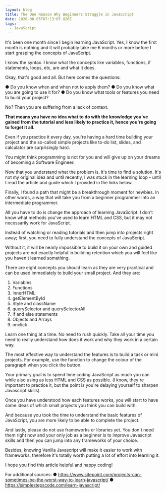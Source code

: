 ```yaml
---
layout: blog
title: The One Reason Why Beginners Struggle in JavaScript
date: 2020-08-05T07:13:07.826Z
tags:
  - JavaScript
---
```

It's been one month since I begin learning JavaScript. Yes, I know the first month is nothing and it will probably take me 6 months or more before I start grasping the concepts of JavaScript.

I know the syntax. I know what the concepts like variables, functions, if statements, loops, etc, are and what it does.

Okay, that's good and all. But here comes the questions:

● Do you know when and when not to apply them?
● Do you know what you are going to use it for?
● Do you know what tools or features you need to build your project?

No? Then you are suffering from a lack of context.

**That means you have no idea what to do with the knowledge you've gained from the tutorial and less likely to practice it, hence you're going to forget it all.**

Even if you practice it every day, you're having a hard time building your project and the so-called simple projects like to-do list, slides, and calculator are surprisingly hard.

You might think programming is not for you and will give up on your dreams of becoming a Software Engineer.

Now that you understand what the problem is, it's time to find a solution. It's not my original idea and until recently, I was stuck in the learning loop - until I read the article and guide which I provided in the links below.

Finally, I found a path that might be a breakthrough moment for newbies. In other words, a way that will take you from a beginner programmer into an intermediate programmer.

All you have to do is change the approach of learning JavaScript. I don't know what methods you've used to learn HTML and CSS, but it may not necessarily work for JavaScript.

Instead of watching or reading tutorials and then jump into projects right away; first, you need to fully understand the concepts of JavaScript.

Without it, it will be nearly impossible to build it on your own and guided projects are not exactly helpful in building retention which you will feel like you haven't learned something.

There are eight concepts you should learn as they are very practical and can be used immediately to build your small project. And they are:

1. Variables
2. Functions
3. InnerHTML
4. getElementById
5. Style and className
6. querySelector and querySelectorAll
7. If and else statements
8. Objects and Arrays
9. onclick

Learn one thing at a time. No need to rush quickly. Take all your time you need to really understand how does it work and why they work in a certain way.

The most effective way to understand the features is to build a task or mini projects. For example, use the function to change the colour of the paragraph when you click the button.

Your primary goal is to spend time coding JavaScript as much you can while also using as less HTML and CSS as possible. (I know, they're important to practice it, but the point is you're delaying yourself to sharpen Javascript skills).

Once you have understood how each features works, you will start to have some ideas of which small projects you think you can build with.

And because you took the time to understand the basic features of JavaScript, you are more likely to be able to complete the project.

And lastly, please do not use frameworks or libraries yet. You don't need them right now and your only job as a beginner is to improve Javascript skills and then you can jump into any frameworks of your choice.

Besides, knowing Vanilla Javascript will make it easier to work with frameworks, therefore it's totally worth putting a lot of effort into learning it.

I hope you find this article helpful and happy coding!

For additional sources:
● https://www.sitepoint.com/projects-can-sometimes-be-the-worst-way-to-learn-javascript/
● https://simplestepscode.com/learn-javascript/